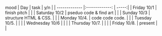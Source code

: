 mood
| Day            | task                   | y/n   |
| -------------  |:-------------:         | -----:|
| Friday 10/1    | finish pitch           |       |
| Saturday 10/2  | pseduo code & find art |       |
| Sunday 10/3    | structure HTML & CSS.  |       |
| Monday 10/4.   | code code code.        |       |
| Tuesday 10/5.  |                        |       |
| Wednesday 10/6 |                        |       |
| Thursday 10/7. |                        |       |
| Friday 10/8.   | present                |       |
